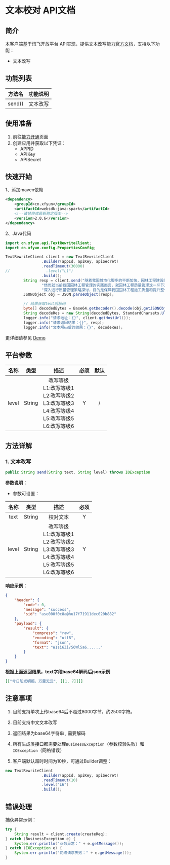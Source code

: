 # 文本校对 API文档

## 简介

本客户端基于讯飞开放平台 API实现，提供文本改写能力[官方文档](https://www.xfyun.cn/doc/nlp/textRewriting/API.html)，支持以下功能：

- 文本改写

## 功能列表

| 方法名 | 功能说明 |
| ------ | -------- |
| send() | 文本改写 |

## 使用准备

1. 前往[能力开通](https://www.xfyun.cn/services/textCorrectionOfficial)页面
2. 创建应用并获取以下凭证：
   - APPID 
   - APIKey
   - APISecret

## 快速开始

1、添加maven依赖

```xml
<dependency>
    <groupId>cn.xfyun</groupId>
    <artifactId>websdk-java-spark</artifactId>
    <!--请替换成最新稳定版本-->
    <version>2.0.6</version>
</dependency>
```

2、Java代码

```java
import cn.xfyun.api.TextRewriteClient;
import cn.xfyun.config.PropertiesConfig;

TextRewriteClient client = new TextRewriteClient
                .Builder(appId, apiKey, apiSecret)
                .readTimeout(30000)
//                .level("L1")
                .build();
        String resp = client.send("随着我国城市化脚步的不断加快，园林工程建设的数量也在不断上升，城市对于园林工程的质量要求也随之上升，" +
                "然而就当前我国园林工程管理的实践而言，就园林工程质量管理这一环节还存在许多不足之处，本文在探讨园林工程质量内涵的基础上，" +
                "深入进行质量管理策略探讨，目的是保障我国园林工程施工质量和提升整体发展效率。", "L6");
        JSONObject obj = JSON.parseObject(resp);

        // 结果获取text后解码
        byte[] decodedBytes = Base64.getDecoder().decode(obj.getJSONObject("payload").getJSONObject("result").getString("text"));
        String decodeRes = new String(decodedBytes, StandardCharsets.UTF_8);
        logger.info("请求地址：{}", client.getHostUrl());
        logger.info("请求返回结果：{}", resp);
        logger.info("文本解码后的结果：{}", decodeRes);
```

更详细请参见 [Demo](https://github.com/iFLYTEK-OP/websdk-java-demo/blob/main/src/main/java/cn/xfyun/demo/nlp/TextRewriteClientApp.java)

## 平台参数

| 名称  |  类型  |                             描述                             | 必须 | 默认 |
| :---: | :----: | :----------------------------------------------------------: | :--: | :--: |
| level | String | 改写等级<br/>L1:改写等级1<br/>L2:改写等级2<br/>L3:改写等级3<br/>L4:改写等级4<br/>L5:改写等级5<br/>L6:改写等级6 |  Y   |  /   |

## 方法详解

### 1. 文本改写
```java
public String send(String text, String level) throws IOException
```
**参数说明**：

- 参数可设置：

| 名称  |  类型  |                             描述                             | 必须 |
| :---: | :----: | :----------------------------------------------------------: | :--: |
| text  | String |                           校对文本                           |  Y   |
| level | String | 改写等级<br/>L1:改写等级1<br/>L2:改写等级2<br/>L3:改写等级3<br/>L4:改写等级4<br/>L5:改写等级5<br/>L6:改写等级6 |  Y   |

**响应示例**：

```json
{
	"header": {
		"code": 0,
		"message": "success",
		"sid": "ase000f0c8a@hu17f71911dec020b882"
	},
	"payload": {
		"result": {
			"compress": "raw",
			"encoding": "utf8",
			"format": "json",
			"text": "W1si6Zi/56Wl5a6......"
		}
	}
}
```

**根据上面返回结果，text字段base64解码后json示例**

```json
[["今日阳光明媚，万里无云", [[1, 7]]]]
```

## 注意事项

1. 目前支持单次上传base64后不超过8000字节，约2500字符。

2. 目前支持中文文本改写

4. 返回结果为base64字符串 , 需要解码

5. 所有生成类接口都需要处理`BusinessException`（参数校验失败）和`IOException`（网络错误）

6. 客户端默认超时时间为10秒，可通过Builder调整：

```java
new TextRewriteClient
                .Builder(appId, apiKey, apiSecret)
                .readTimeout(10)
                .level("L6")
                .build();
```

## 错误处理
捕获异常示例：
```java
try {
    String result = client.create(createReq);
} catch (BusinessException e) {
    System.err.println("业务异常：" + e.getMessage());
} catch (IOException e) {
    System.err.println("网络请求失败：" + e.getMessage());
}
```
